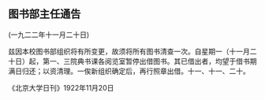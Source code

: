 ## 图书部主任通告

 

(一九二二年十一月二十日)

 

兹因本校图书部组织将有所变更，故须将所有图书清查一次。自星期一（十一月二十日）起，第一、三院典书课各阅览室暂停出借图书。其已借出者，均望于借书期满日归还；以资清理。一俟新组织确定后，再行照章出借。十一、十一、二十。

 

《北京大学日刊》1922年11月20日

 

